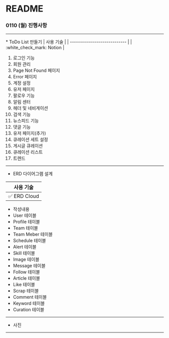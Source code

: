 # README

### 0110 (월) 진행사항

<hr>
* ToDo List 만들기
| 사용 기술                    |
| ---------------------------- |
| :white_check_mark: Notion |

1. 로그인 기능
2. 회원 관리
3. Page Not Found 페이지
4. Error 페이지
5. 계정 설정
6. 유저 페이지
7. 팔로우 기능
8. 알림 센터
9. 헤더 및 네비게이션
10. 검색 기능
11. 뉴스피드 기능
12. 댓글 기능
13. 유저 페이지(추가)
14. 큐레이션 세트 설정
15. 게시글 큐레이션
16. 큐레이션 리스트
17. 트렌드

<hr>

- ERD 다이어그램 설계

| 사용 기술                    |
| ---------------------------- |
| :white_check_mark: ERD Cloud |

- 작성내용
- User 테이블
- Profile 테이블
- Team 테이블
- Team Meber 테이블
- Schedule 테이블
- Alert 테이블
- Skill 테이블
- Image 테이블
- Message 테이블
- Follow 테이블
- Article 테이블
- Like 테이블
- Scrap 테이블
- Comment 테이블
- Keyword 테이블
- Curation 테이블
<hr>

* 사진
<hr>
